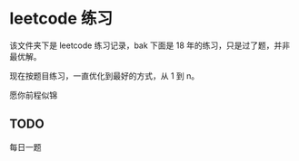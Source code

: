 # leetcode 练习
该文件夹下是 leetcode 练习记录，bak 下面是 18 年的练习，只是过了题，并非最优解。

现在按题目练习，一直优化到最好的方式，从 1 到 n。

愿你前程似锦

## TODO

每日一题
